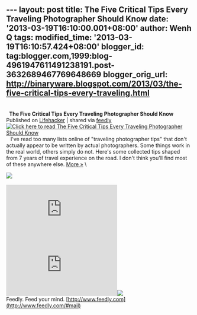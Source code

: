--- layout: post title: The Five Critical Tips Every Traveling
Photographer Should Know date: '2013-03-19T16:10:00.001+08:00' author:
Wenh Q tags: modified\_time: '2013-03-19T16:10:57.424+08:00'
blogger\_id:
tag:blogger.com,1999:blog-4961947611491238191.post-3632689467769648669
blogger\_orig\_url:
http://binaryware.blogspot.com/2013/03/the-five-critical-tips-every-traveling.html
---
\
  
**The Five Critical Tips Every Traveling Photographer Should Know**
Published on
[Lifehacker](http://lifehacker.com/5991073/the-five-critical-tips-every-traveling-photographer-should-know)
| shared via [feedly](http://www.feedly.com)
[![Click here to read The Five Critical Tips Every Traveling
Photographer Should
Know](http://img.gawkerassets.com/img/18hw05haqz8prjpg/xlarge.jpg "Click here to read The Five Critical Tips Every Traveling Photographer Should Know")](http://lifehacker.com/5991073/the-five-critical-tips-every-traveling-photographer-should-know "Click here to read The Five Critical Tips Every Traveling Photographer Should Know")
   I've read too many lists online of "traveling photographer tips" that
don't actually appear to be written by actual photographers. Some things
work in the real world, others simply do not. Here's some collected tips
shaped from 7 years of travel experience on the road. I don't think
you'll find most of these anywhere else.
[More »](http://lifehacker.com/5991073/the-five-critical-tips-every-traveling-photographer-should-know "Click here to read more about The Five Critical Tips Every Traveling Photographer Should Know")
\

![](http://lifehacker.feedsportal.com/c/34977/f/647165/s/29b69723/mf.gif)\
\
[![](http://da.feedsportal.com/r/159490970944/u/49/f/647165/c/34977/s/29b69723/a2.img)](http://da.feedsportal.com/r/159490970944/u/49/f/647165/c/34977/s/29b69723/a2.htm)![](http://pi.feedsportal.com/r/159490970944/u/49/f/647165/c/34977/s/29b69723/a2t.img)![](http://feeds.feedburner.com/~r/lifehacker/full/~4/QwfB6g2h_48)
\
Feedly. Feed your mind.
[http://www.feedly.com](http://www.feedly.com/#mail)
